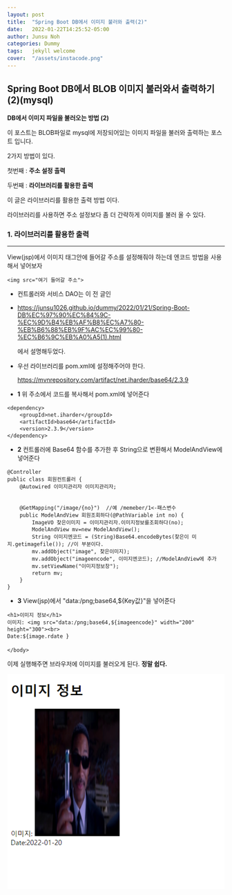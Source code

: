 ```yaml
---
layout: post
title:  "Spring Boot DB에서 이미지 불러와 출력(2)"
date:   2022-01-22T14:25:52-05:00
author: Junsu Noh
categories: Dummy
tags:	jekyll welcome
cover:  "/assets/instacode.png"
---
```


## Spring Boot DB에서 BLOB 이미지 불러와서 출력하기(2)(mysql)



**DB에서 이미지 파일을 불러오는 방법 (2)** 

이 포스트는 BLOB파일로 mysql에 저장되어있는 이미지 파일을 불러와 출력하는 포스트 입니다.

2가지 방법이 있다. 

첫번째 : **주소 설정 출력**

두번째 : **라이브러리를 활용한 출력**

이 글은 라이브러리를 활용한 출력 방법 이다.

라이브러리를 사용하면 주소 설정보다 좀 더 간략하게 이미지를 불러 올 수 있다.



### 1. 라이브러리를 활용한 출력

------

View(jsp)에서 이미지 태그안에 들어갈 주소를 설정해줘야 하는데 엔코드 방법을 사용해서 넣어보자

```
<img src="여기 들어갈 주소">
```



- 컨트롤러와 서비스 DAO는 이 전 글인 

- https://junsu1026.github.io/dummy/2022/01/21/Spring-Boot-DB%EC%97%90%EC%84%9C-%EC%9D%B4%EB%AF%B8%EC%A7%80-%EB%B6%88%EB%9F%AC%EC%99%80-%EC%B6%9C%EB%A0%A5(1).html

  에서 설명해두었다.

- 우선 라이브러리를 pom.xml에 설정해주어야 한다.

  https://mvnrepository.com/artifact/net.iharder/base64/2.3.9





- **1** 위 주소에서 코드를 복사해서 pom.xml에 넣어준다

```
<dependency>
    <groupId>net.iharder</groupId>
    <artifactId>base64</artifactId>
    <version>2.3.9</version>
</dependency>
```



- **2** 컨트롤러에 Base64 함수를 추가한 후 String으로 변환해서 ModelAndView에 넣어준다

```
@Controller
public class 회원컨트롤러 {
	@Autowired 이미지관리자 이미지관리자;

	
	@GetMapping("/image/{no}")  //예 /memeber/1<-패스변수
	public ModelAndView 회원조회하다(@PathVariable int no) {
		ImageVO 찾은이미지 = 이미지관리자.이미지정보를조회하다(no);
		ModelAndView mv=new ModelAndView();
		String 이미지엔코드 = (String)Base64.encodeBytes(찾은이 미지.getimagefile()); //이 부분이다.
		mv.addObject("image", 찾은이미지);
		mv.addObject("imageencode", 이미지엔코드); //ModelAndView에 추가
		mv.setViewName("이미지정보창");
		return mv;
	}
}
```



- **3** View(jsp)에서 "data:/png;base64,${Key값}"을 넣어준다

```
<h1>이미지 정보</h1>
이미지: <img src="data:/png;base64,${imageencode}" width="200" height="300"><br> 
Date:${image.rdate }

</body>
```



이제 실행해주면 브라우저에 이미지를 불러오게 된다. **정말 쉽다.**

![0122](https://raw.githubusercontent.com/junsu1026/junsu1026.github.io/images/assets/img/0122.PNG)


